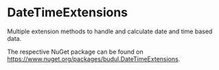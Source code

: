 # DateTimeExtensions

Multiple extension methods to handle and calculate date and time based data.

The respective NuGet package can be found on https://www.nuget.org/packages/budul.DateTimeExtensions.

